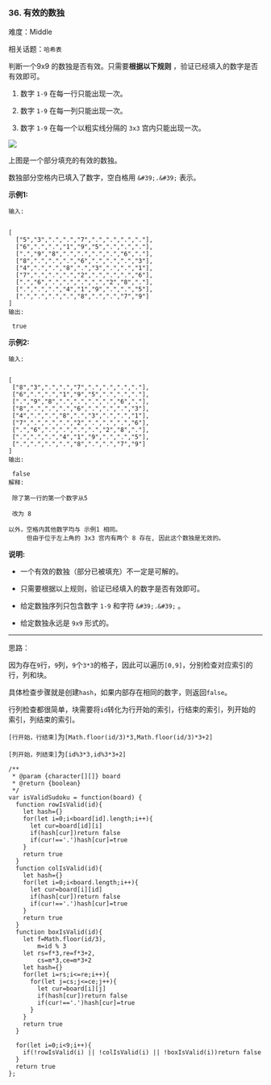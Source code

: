 ### 36. 有效的数独

难度：Middle

相关话题：`哈希表`

判断一个9x9 的数独是否有效。只需要**根据以下规则** ，验证已经填入的数字是否有效即可。




1. 数字 `1-9` 在每一行只能出现一次。

2. 数字 `1-9` 在每一列只能出现一次。

3. 数字 `1-9` 在每一个以粗实线分隔的 `3x3` 宫内只能出现一次。





![](https://upload.wikimedia.org/wikipedia/commons/thumb/f/ff/Sudoku-by-L2G-20050714.svg/250px-Sudoku-by-L2G-20050714.svg.png)




上图是一个部分填充的有效的数独。



数独部分空格内已填入了数字，空白格用 `&#39;.&#39;` 表示。



**示例1:** 





```
输入:


[
  ["5","3",".",".","7",".",".",".","."],
  ["6",".",".","1","9","5",".",".","."],
  [".","9","8",".",".",".",".","6","."],
  ["8",".",".",".","6",".",".",".","3"],
  ["4",".",".","8",".","3",".",".","1"],
  ["7",".",".",".","2",".",".",".","6"],
  [".","6",".",".",".",".","2","8","."],
  [".",".",".","4","1","9",".",".","5"],
  [".",".",".",".","8",".",".","7","9"]
]
输出:

 true

```


**示例2:** 





```
输入:


[
 ["8","3",".",".","7",".",".",".","."],
 ["6",".",".","1","9","5",".",".","."],
 [".","9","8",".",".",".",".","6","."],
 ["8",".",".",".","6",".",".",".","3"],
 ["4",".",".","8",".","3",".",".","1"],
 ["7",".",".",".","2",".",".",".","6"],
 [".","6",".",".",".",".","2","8","."],
 [".",".",".","4","1","9",".",".","5"],
 [".",".",".",".","8",".",".","7","9"]
]
输出:

 false
解释:

 除了第一行的第一个数字从5

 改为 8

以外，空格内其他数字均与 示例1 相同。
     但由于位于左上角的 3x3 宫内有两个 8 存在, 因此这个数独是无效的。
```


**说明:** 




* 一个有效的数独（部分已被填充）不一定是可解的。

* 只需要根据以上规则，验证已经填入的数字是否有效即可。

* 给定数独序列只包含数字 `1-9` 和字符 `&#39;.&#39;` 。

* 给定数独永远是 `9x9` 形式的。






-----

思路：

因为存在`9`行，`9`列，`9`个`3*3`的格子，因此可以遍历`[0,9]`，分别检查对应索引的行，列和块。

具体检查步骤就是创建`hash`，如果内部存在相同的数字，则返回`false`。

行列检查都很简单，块需要将`id`转化为行开始的索引，行结束的索引，列开始的索引，列结束的索引。

`[行开始，行结束]`为`[Math.floor(id/3)*3,Math.floor(id/3)*3+2]`

`[列开始，列结束]`为`[id%3*3,id%3*3+2]`


```
/**
 * @param {character[][]} board
 * @return {boolean}
 */
var isValidSudoku = function(board) {
  function rowIsValid(id){
    let hash={}
    for(let i=0;i<board[id].length;i++){
      let cur=board[id][i]
      if(hash[cur])return false
      if(cur!=='.')hash[cur]=true
    }
    return true
  }
  function colIsValid(id){
    let hash={}
    for(let i=0;i<board.length;i++){
      let cur=board[i][id]
      if(hash[cur])return false
      if(cur!=='.')hash[cur]=true
    }
    return true
  }
  function boxIsValid(id){
    let f=Math.floor(id/3),
        m=id % 3
    let rs=f*3,re=f*3+2,
        cs=m*3,ce=m*3+2
    let hash={}
    for(let i=rs;i<=re;i++){
      for(let j=cs;j<=ce;j++){
        let cur=board[i][j]
        if(hash[cur])return false
        if(cur!=='.')hash[cur]=true
      }
    }
    return true
  }
  
  for(let i=0;i<9;i++){
    if(!rowIsValid(i) || !colIsValid(i) || !boxIsValid(i))return false
  }
  return true
};



```


